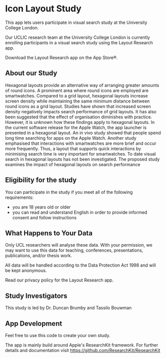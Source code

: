 # Icon Layout Study

This app lets users participate in visual search study at the University College London.

Our UCLIC research team at the University College London is currently enrolling participants in a visual search study using the Layout Research app.

Download the Layout Research app on the App Store®.

## About our Study

Hexagonal layouts provide an alternative way of arranging greater amounts of round icons. A prominent area where round icons are employed are smartwatches. Compared to a grid layout, hexagonal layouts increase screen density while maintaining the same minimum distance between round icons as a grid layout.
Studies have shown that increased screen density negatively impacts search performance of grid layouts. It has also been suggested that the effect of organisation diminishes with practice. However, it is unknown how these findings apply to hexagonal layouts. 
In the current software release for the Apple Watch, the app launcher is presented in a hexagonal layout. An in vivo study showed that people spend long time searching for apps on the Apple Watch. Another study emphasised that interactions with smartwatches are more brief and occur more frequently. 
Thus, a layout that supports quick interactions by minimising search time is very important for smartwatches. To date visual search in hexagonal layouts has not been investigated. The proposed study examines the impact of hexagonal layouts on search performance

## Eligibility for the study

You can participate in the study if you meet all of the following requirements:
* you are 18 years old or older
* you can read and understand English in order to provide informed consent and follow instructions

## What Happens to Your Data

Only UCL researchers will analyse these data. With your permission, we may want to use this data for teaching, conferences, presentations, publications, and/or thesis work.

All data will be handled according to the Data Protection Act 1998 and will be kept anonymous.

Read our privacy policy for the Layout Research app.

## Study Investigators

This study is led by Dr. Duncan Brumby and Tassilo Bouwman

## App Development

Feel free to use this code to create your own study.

The app is mainly build around Apple's ResearchKit framework. For further details and documentation visit
https://github.com/ResearchKit/ResearchKit
